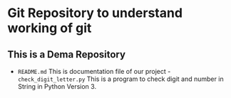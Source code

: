 # Git Repository to understand working of git
## This is a Dema Repository

- `README.md` This is documentation file of our project
-`check_digit_letter.py` This is a program to check digit and number in String in Python Version 3.